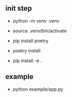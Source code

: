 ## init step

- python -m venv .venv

- source .venv/bin/activate

- pip install poetry

- poetry install

- pip install -e .

## example

- python example/app.py
